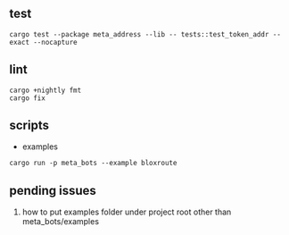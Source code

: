 

## test
```
cargo test --package meta_address --lib -- tests::test_token_addr --exact --nocapture
```

## lint
```
cargo +nightly fmt
cargo fix
```

## scripts
- examples
```
cargo run -p meta_bots --example bloxroute
```


## pending issues
1. how to put examples folder under project root other than meta_bots/examples